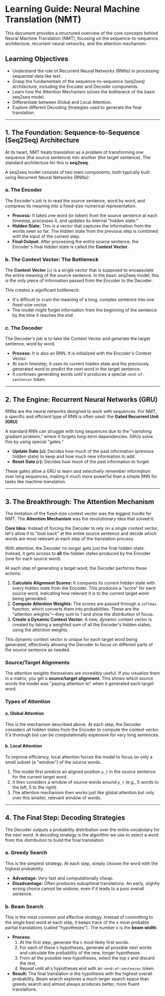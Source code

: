 # Learning Guide: Neural Machine Translation (NMT)

This document provides a structured overview of the core concepts behind Neural Machine Translation (NMT), focusing on the sequence-to-sequence architecture, recurrent neural networks, and the attention mechanism.

## Learning Objectives

* Understand the role of Recurrent Neural Networks (RNNs) in processing sequential data like text.
* Grasp the fundamentals of the sequence-to-sequence (seq2seq) architecture, including the Encoder and Decoder components.
* Learn how the Attention Mechanism solves the bottleneck of the basic seq2seq model.
* Differentiate between Global and Local Attention.
* Explore different Decoding Strategies used to generate the final translation.

---

## 1. The Foundation: Sequence-to-Sequence (Seq2Seq) Architecture

At its heart, NMT treats translation as a problem of transforming one sequence (the source sentence) into another (the target sentence). The standard architecture for this is **seq2seq**.

A seq2seq model consists of two main components, both typically built using Recurrent Neural Networks (RNNs):

### a. The Encoder

The Encoder's job is to read the source sentence, word by word, and compress its meaning into a fixed-size numerical representation.

* **Process:** It takes one word (or token) from the source sentence at each timestep, processes it, and updates its internal "hidden state."
* **Hidden State:** This is a vector that captures the information from the words seen so far. The hidden state from the previous step is combined with the input of the current step.
* **Final Output:** After processing the entire source sentence, the Encoder's final hidden state is called the **Context Vector**.

### b. The Context Vector: The Bottleneck

The **Context Vector** (`c`) is a single vector that is supposed to encapsulate the entire meaning of the source sentence. In the basic seq2seq model, this is the *only* piece of information passed from the Encoder to the Decoder.

This creates a significant bottleneck:

* It's difficult to cram the meaning of a long, complex sentence into one fixed-size vector.
* The model might forget information from the beginning of the sentence by the time it reaches the end.

### c. The Decoder

The Decoder's job is to take the Context Vector and generate the target sentence, word by word.

* **Process:** It is also an RNN. It is initialized with the Encoder's Context Vector.
* At each timestep, it uses its current hidden state and the previously generated word to predict the next word in the target sentence.
* It continues generating words until it produces a special `<end-of-sentence>` token.

---

## 2. The Engine: Recurrent Neural Networks (GRU)

RNNs are the neural networks designed to work with sequences. For NMT, a specific and efficient type of RNN is often used: the **Gated Recurrent Unit (GRU)**.

A standard RNN can struggle with long sequences due to the "vanishing gradient problem," where it forgets long-term dependencies. GRUs solve this by using special "gates."

* **Update Gate (`z`):** Decides how much of the past information (previous hidden state) to keep and how much new information to add.
* **Reset Gate (`r`):** Decides how much of the past information to forget.

These gates allow a GRU to learn and selectively remember information over long sequences, making it much more powerful than a simple RNN for tasks like machine translation.

---

## 3. The Breakthrough: The Attention Mechanism

The limitation of the fixed-size context vector was the biggest hurdle for NMT. The **Attention Mechanism** was the revolutionary idea that solved it.

**Core Idea:** Instead of forcing the Decoder to rely on a *single* context vector, let's allow it to "look back" at the entire source sentence and decide which words are most relevant at each step of the translation process.

With attention, the Decoder no longer gets just the final hidden state. Instead, it gets access to **all** the hidden states produced by the Encoder (one for each source word).

At each step of generating a target word, the Decoder performs these actions:

1.  **Calculate Alignment Scores:** It compares its current hidden state with *every* hidden state from the Encoder. This produces a "score" for each source word, indicating how relevant it is to the current target word being generated.
2.  **Compute Attention Weights:** The scores are passed through a `softmax` function, which converts them into probabilities. These are the "attention weights"—they sum to 1 and show the distribution of focus.
3.  **Create a Dynamic Context Vector:** A new, dynamic context vector is created by taking a weighted sum of all the Encoder's hidden states, using the attention weights.

This dynamic context vector is unique for each target word being generated, effectively allowing the Decoder to focus on different parts of the source sentence as needed.

### Source/Target Alignments

The attention weights themselves are incredibly useful. If you visualize them in a matrix, you get a **source/target alignment**. This shows which source words the model was "paying attention to" when it generated each target word.

### Types of Attention

#### a. Global Attention

This is the mechanism described above. At each step, the Decoder considers *all* hidden states from the Encoder to compute the context vector. It's thorough but can be computationally expensive for very long sentences.

#### b. Local Attention

To improve efficiency, local attention forces the model to focus on only a small subset (a "window") of the source words.

1.  The model first predicts an aligned position `p_t` in the source sentence for the current target word.
2.  It then considers a window of source words around `p_t` (e.g., 5 words to the left, 5 to the right).
3.  The attention mechanism then works just like global attention but only over this smaller, relevant window of words.

---

## 4. The Final Step: Decoding Strategies

The Decoder outputs a probability distribution over the entire vocabulary for the next word. A decoding strategy is the algorithm we use to select a word from this distribution to build the final translation.

### a. Greedy Search

This is the simplest strategy. At each step, simply choose the word with the highest probability.

* **Advantage:** Very fast and computationally cheap.
* **Disadvantage:** Often produces suboptimal translations. An early, slightly wrong choice cannot be undone, even if it leads to a poor overall sentence.

### b. Beam Search

This is the most common and effective strategy. Instead of committing to the single best word at each step, it keeps track of the `k` most probable partial translations (called "hypotheses"). The number `k` is the **beam width**.

* **Process:**
    1.  At the first step, generate the `k` most likely first words.
    2.  For each of these `k` hypotheses, generate all possible next words and calculate the probability of the new, longer hypotheses.
    3.  From all the possible new hypotheses, select the top `k` and discard the rest.
    4.  Repeat until all `k` hypotheses end with an `<end-of-sentence>` token.
* **Result:** The final translation is the hypothesis with the highest overall probability. Beam search explores a much larger search space than greedy search and almost always produces better, more fluent translations.